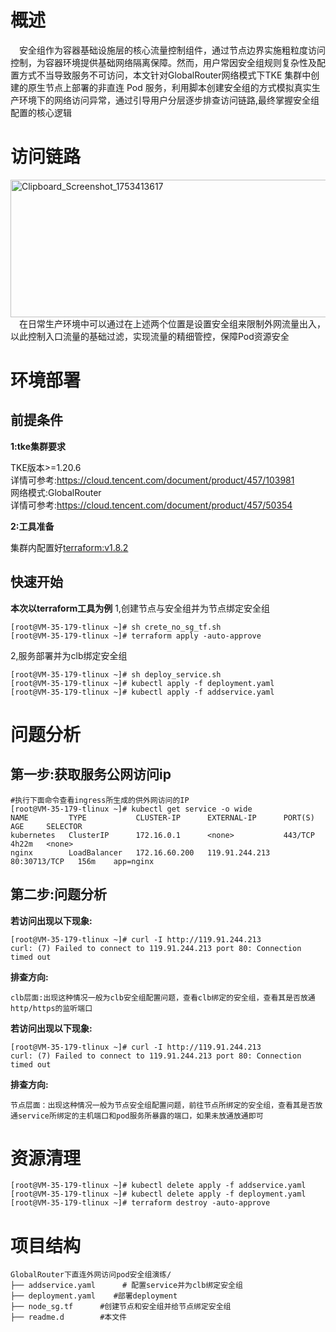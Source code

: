 # 概述
&emsp;安全组作为容器基础设施层的核心流量控制组件，通过节点边界实施粗粒度访问控制，为容器环境提供基础网络隔离保障。然而，用户常因安全组规则复杂性及配置方式不当导致服务不可访问，本文针对GlobalRouter网络模式下TKE 集群中创建的原生节点上部署的非直连 Pod 服务，利用脚本创建安全组的方式模拟真实生产环境下的网络访问异常，通过引导用户分层逐步排查访问链路,最终掌握安全组配置的核心逻辑


# 访问链路
[<img width="741" height="220" alt="Clipboard_Screenshot_1753413617" src="https://github.com/user-attachments/assets/5d6b2a45-cac2-49eb-a100-c99b9da6ad25" />
](https://github.com/aliantli/sg_playbook_1/blob/2539e2979bcccab0d2d568210854f783f9456ff3/playbook/Global%20Router%E4%B8%8B%E7%9B%B4%E8%BF%9E%E5%A4%96%E7%BD%91%E8%AE%BF%E9%97%AEpod%E5%AE%89%E5%85%A8%E7%BB%84%E6%BC%94%E7%BB%83/image/flowchart.png)
<br>&emsp;在日常生产环境中可以通过在上述两个位置是设置安全组来限制外网流量出入，以此控制入口流量的基础过滤，实现流量的精细管控，保障Pod资源安全
# 环境部署
## 前提条件
**1:tke集群要求**

TKE版本>=1.20.6
<br>详情可参考:https://cloud.tencent.com/document/product/457/103981<br>
网络模式:GlobalRouter<br>
详情可参考:https://cloud.tencent.com/document/product/457/50354

**2:工具准备**

集群内配置好[terraform:v1.8.2](https://developer.hashicorp.com/terraform)
## 快速开始


**本次以terraform工具为例**
1,创建节点与安全组并为节点绑定安全组
```
[root@VM-35-179-tlinux ~]# sh crete_no_sg_tf.sh
[root@VM-35-179-tlinux ~]# terraform apply -auto-approve
```
2,服务部署并为clb绑定安全组
```
[root@VM-35-179-tlinux ~]# sh deploy_service.sh
[root@VM-35-179-tlinux ~]# kubectl apply -f deployment.yaml
[root@VM-35-179-tlinux ~]# kubectl apply -f addservice.yaml
```

# 问题分析
## 第一步:获取服务公网访问ip
```
#执行下面命令查看ingress所生成的供外网访问的IP
[root@VM-35-179-tlinux ~]# kubectl get service -o wide
NAME         TYPE           CLUSTER-IP      EXTERNAL-IP      PORT(S)        AGE     SELECTOR
kubernetes   ClusterIP      172.16.0.1      <none>           443/TCP        4h22m   <none>
nginx        LoadBalancer   172.16.60.200   119.91.244.213   80:30713/TCP   156m    app=nginx
```
## 第二步:问题分析
**若访问出现以下现象:**
```
[root@VM-35-179-tlinux ~]# curl -I http://119.91.244.213
curl: (7) Failed to connect to 119.91.244.213 port 80: Connection timed out
```
**排查方向:**
```
clb层面:出现这种情况一般为clb安全组配置问题，查看clb绑定的安全组，查看其是否放通http/https的监听端口
```
**若访问出现以下现象:**
```
[root@VM-35-179-tlinux ~]# curl -I http://119.91.244.213
curl: (7) Failed to connect to 119.91.244.213 port 80: Connection timed out
```
**排查方向:**
```
节点层面：出现这种情况一般为节点安全组配置问题，前往节点所绑定的安全组，查看其是否放通service所绑定的主机端口和pod服务所暴露的端口，如果未放通放通即可
```


# 资源清理
```
[root@VM-35-179-tlinux ~]# kubectl delete apply -f addservice.yaml
[root@VM-35-179-tlinux ~]# kubectl delete apply -f deployment.yaml
[root@VM-35-179-tlinux ~]# terraform destroy -auto-approve
```
# 项目结构
```
GlobalRouter下直连外网访问pod安全组演练/  
├── addservice.yaml      # 配置service并为clb绑定安全组 
├── deployment.yaml    #部署deployment
├── node_sg.tf      #创建节点和安全组并给节点绑定安全组
├── readme.d        #本文件
```

